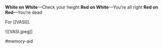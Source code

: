 **White on White**—Check your height
**Red on White**—You’re all right
**Red on Red**—You’re dead

For [[VASI]].

![[VASI.jpeg]]

#memory-aid 